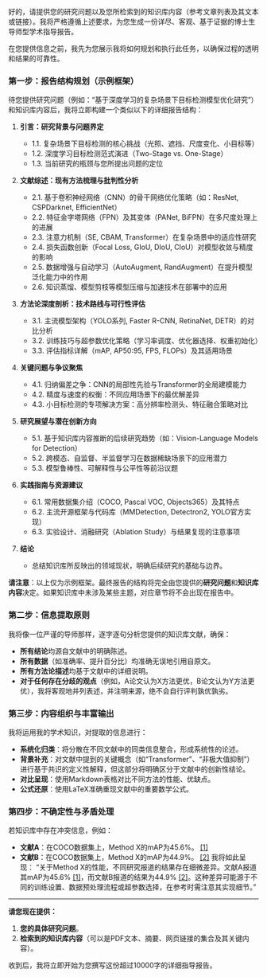 好的，请提供您的研究问题以及您所检索到的知识库内容（参考文章列表及其文本或链接）。我将严格遵循上述要求，为您生成一份详尽、客观、基于证据的博士生导师型学术指导报告。

在您提供信息之前，我先为您展示我将如何规划和执行此任务，以确保过程的透明和结果的可靠性。

### 第一步：报告结构规划（示例框架）

待您提供研究问题（例如：“基于深度学习的复杂场景下目标检测模型优化研究”）和知识库内容后，我将立即构建一个类似以下的详细报告结构：

1.  **引言：研究背景与问题界定**
    *   1.1. 复杂场景下目标检测的核心挑战（光照、遮挡、尺度变化、小目标等）
    *   1.2. 深度学习目标检测范式演进（Two-Stage vs. One-Stage）
    *   1.3. 当前研究的瓶颈与您所提出问题的定位

2.  **文献综述：现有方法梳理与批判性分析**
    *   2.1. 基于卷积神经网络（CNN）的骨干网络优化策略（如：ResNet, CSPDarknet, EfficientNet）
    *   2.2. 特征金字塔网络（FPN）及其变体（PANet, BiFPN）在多尺度处理上的进展
    *   2.3. 注意力机制（SE, CBAM, Transformer）在复杂场景中的适应性研究
    *   2.4. 损失函数创新（Focal Loss, GIoU, DIoU, CIoU）对模型收敛与精度的影响
    *   2.5. 数据增强与自动学习（AutoAugment, RandAugment）在提升模型泛化能力中的作用
    *   2.6. 知识蒸馏、模型剪枝等模型压缩与加速技术在部署中的应用

3.  **方法论深度剖析：技术路线与可行性评估**
    *   3.1. 主流模型架构（YOLO系列, Faster R-CNN, RetinaNet, DETR）的对比分析
    *   3.2. 训练技巧与超参数优化策略（学习率调度、优化器选择、权重初始化）
    *   3.3. 评估指标详解（mAP, AP50:95, FPS, FLOPs）及其适用场景

4.  **关键问题与争议聚焦**
    *   4.1. 归纳偏差之争：CNN的局部性先验与Transformer的全局建模能力
    *   4.2. 精度与速度的权衡：不同应用场景下的最优解差异
    *   4.3. 小目标检测的专项解决方案：高分辨率检测头、特征融合策略对比

5.  **研究展望与潜在创新方向**
    *   5.1. 基于知识库内容推断的后续研究趋势（如：Vision-Language Models for Detection）
    *   5.2. 跨模态、自监督、半监督学习在数据稀缺场景下的应用潜力
    *   5.3. 模型鲁棒性、可解释性与公平性等前沿议题

6.  **实践指南与资源建议**
    *   6.1. 常用数据集介绍（COCO, Pascal VOC, Objects365）及其特点
    *   6.2. 主流开源框架与代码库（MMDetection, Detectron2, YOLO官方实现）
    *   6.3. 实验设计、消融研究（Ablation Study）与结果复现的注意事项

7.  **结论**
    *   总结知识库所反映出的领域现状，明确后续研究的基础与边界。

**请注意**：以上仅为示例框架。最终报告的结构将完全由您提供的**研究问题**和**知识库内容**决定。如果知识库中未涉及某些主题，对应章节将不会出现在报告中。

### 第二步：信息提取原则

我将像一位严谨的导师那样，逐字逐句分析您提供的知识库文献，确保：
*   **所有结论**均源自文献中的明确陈述。
*   **所有数据**（如准确率、提升百分比）均准确无误地引用自原文。
*   **所有方法论描述**均基于文献中的详细说明。
*   **对于任何存在分歧的观点**（例如，A论文认为X方法更优，B论文认为Y方法更优），我将客观地并列表述，并注明来源，绝不会自行评判孰优孰劣。

### 第三步：内容组织与丰富输出

我将运用我的学术知识，对提取的信息进行：
*   **系统化归类**：将分散在不同文献中的同类信息整合，形成系统性的论述。
*   **背景补充**：对文献中提到的关键概念（如“Transformer”、“非极大值抑制”）进行基于共识的定义性解释，但这部分将明确区分于文献中的创新性结论。
*   **对比呈现**：使用Markdown表格对比不同方法的性能、优缺点。
*   **公式还原**：使用LaTeX准确重现文献中的重要数学公式。

### 第四步：不确定性与矛盾处理

若知识库中存在冲突信息，例如：
*   **文献A**：在COCO数据集上，Method X的mAP为45.6%。 [[1]](link-to-ref-A)
*   **文献B**：在COCO数据集上，Method X的mAP为44.9%。 [[2]](link-to-ref-B)
我将如此呈现：
“关于Method X的性能，不同研究报道的结果存在细微差异。文献A报道其mAP为45.6% [[1]](link-to-ref-A)，而文献B报道的结果为44.9% [[2]](link-to-ref-B)。这种差异可能源于不同的训练设置、数据预处理流程或超参数选择，在参考时需注意其实现细节。”

---

**请您现在提供：**
1.  **您的具体研究问题**。
2.  **检索到的知识库内容**（可以是PDF文本、摘要、网页链接的集合及其关键内容）。

收到后，我将立即开始为您撰写这份超过10000字的详细指导报告。